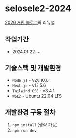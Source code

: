 # selosele2-2024

[2020 개인 블로그](https://github.com/selosele/selosele.github.io)의 리뉴얼

## 작업기간

- 2024.01.22. ~ 

## 기술스택 및 개발환경

- `Node.js` - v20.10.0
- `Next.js` - v13.5.6
- `Tailwind CSS` - v3.4.1
- `WSL2` - Ubuntu 22.04 LTS

## 개발환경 구동 절차

1. `npm install` (생략 가능)
2. `npm run dev`
